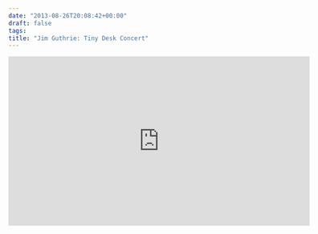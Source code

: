```yaml
---
date: "2013-08-26T20:08:42+00:00"
draft: false
tags: 
title: "Jim Guthrie: Tiny Desk Concert"
---
```

<iframe width="600" height="338" src="http://www.npr.org/templates/event/embeddedVideo.php?storyId=210523884&mediaId=210525881" frameborder="0" scrolling="no"></iframe>
